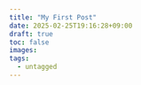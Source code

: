 ```yaml
---
title: "My First Post"
date: 2025-02-25T19:16:28+09:00
draft: true
toc: false
images:
tags:
  - untagged
---
```


